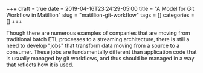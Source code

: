 +++ 
draft = true
date = 2019-04-16T23:24:29-05:00
title = "A Model for Git Workflow in Matillion"
slug = "matillion-git-workflow" 
tags = []
categories = []
+++

Though there are numerous examples of companies that are moving from traditional batch ETL processes to a streaming architecture, there is still a need to develop "jobs" that transform data moving from a source to a consumer. These jobs are fundamentally different than application code that is usually managed by git workflows, and thus should be managed in a way that reflects how it is used.